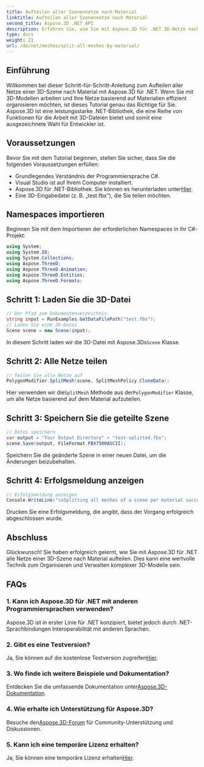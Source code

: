 ```yaml
---
title: Aufteilen aller Szenennetze nach Material
linktitle: Aufteilen aller Szenennetze nach Material
second_title: Aspose.3D .NET API
description: Erfahren Sie, wie Sie mit Aspose.3D für .NET 3D-Netze nach Material aufteilen. Befolgen Sie unsere Schritt-für-Schritt-Anleitung für die effiziente Organisation und Verwaltung von 3D-Modellen.
type: docs
weight: 21
url: /de/net/meshes/split-all-meshes-by-material/
---
```

## Einführung
Willkommen bei dieser Schritt-für-Schritt-Anleitung zum Aufteilen aller Netze einer 3D-Szene nach Material mit Aspose.3D für .NET. Wenn Sie mit 3D-Modellen arbeiten und Ihre Netze basierend auf Materialien effizient organisieren möchten, ist dieses Tutorial genau das Richtige für Sie. Aspose.3D ist eine leistungsstarke .NET-Bibliothek, die eine Reihe von Funktionen für die Arbeit mit 3D-Dateien bietet und somit eine ausgezeichnete Wahl für Entwickler ist.
## Voraussetzungen
Bevor Sie mit dem Tutorial beginnen, stellen Sie sicher, dass Sie die folgenden Voraussetzungen erfüllen:
- Grundlegendes Verständnis der Programmiersprache C#.
- Visual Studio ist auf Ihrem Computer installiert.
-  Aspose.3D für .NET-Bibliothek. Sie können es herunterladen unter[Hier](https://releases.aspose.com/3d/net/).
- Eine 3D-Eingabedatei (z. B. „test.fbx“), die Sie teilen möchten.
## Namespaces importieren
Beginnen Sie mit dem Importieren der erforderlichen Namespaces in Ihr C#-Projekt:
```csharp
using System;
using System.IO;
using System.Collections;
using Aspose.ThreeD;
using Aspose.ThreeD.Animation;
using Aspose.ThreeD.Entities;
using Aspose.ThreeD.Formats;
```
## Schritt 1: Laden Sie die 3D-Datei
```csharp
// Der Pfad zum Dokumentenverzeichnis.
string input = RunExamples.GetDataFilePath("test.fbx");
// Laden Sie eine 3D-Datei
Scene scene = new Scene(input);
```
 In diesem Schritt laden wir die 3D-Datei mit Aspose.3Ds`Scene` Klasse.
## Schritt 2: Alle Netze teilen
```csharp
// Teilen Sie alle Netze auf
PolygonModifier.SplitMesh(scene, SplitMeshPolicy.CloneData);
```
 Hier verwenden wir die`SplitMesh` Methode aus der`PolygonModifier` Klasse, um alle Netze basierend auf dem Material aufzuteilen.
## Schritt 3: Speichern Sie die geteilte Szene
```csharp
// Datei speichern
var output = "Your Output Directory" + "test-splitted.fbx";
scene.Save(output, FileFormat.FBX7500ASCII);
```
Speichern Sie die geänderte Szene in einer neuen Datei, um die Änderungen beizubehalten.
## Schritt 4: Erfolgsmeldung anzeigen
```csharp
// Erfolgsmeldung anzeigen
Console.WriteLine("\nSplitting all meshes of a scene per material successfully.\nFile saved at " + output);
```
Drucken Sie eine Erfolgsmeldung, die angibt, dass der Vorgang erfolgreich abgeschlossen wurde.
## Abschluss
Glückwunsch! Sie haben erfolgreich gelernt, wie Sie mit Aspose.3D für .NET alle Netze einer 3D-Szene nach Material aufteilen. Dies kann eine wertvolle Technik zum Organisieren und Verwalten komplexer 3D-Modelle sein.
## FAQs
### 1. Kann ich Aspose.3D für .NET mit anderen Programmiersprachen verwenden?
Aspose.3D ist in erster Linie für .NET konzipiert, bietet jedoch durch .NET-Sprachbindungen Interoperabilität mit anderen Sprachen.
### 2. Gibt es eine Testversion?
 Ja, Sie können auf die kostenlose Testversion zugreifen[Hier](https://releases.aspose.com/).
### 3. Wo finde ich weitere Beispiele und Dokumentation?
 Entdecken Sie die umfassende Dokumentation unter[Aspose.3D-Dokumentation](https://reference.aspose.com/3d/net/).
### 4. Wie erhalte ich Unterstützung für Aspose.3D?
 Besuche den[Aspose.3D-Forum](https://forum.aspose.com/c/3d/18) für Community-Unterstützung und Diskussionen.
### 5. Kann ich eine temporäre Lizenz erhalten?
 Ja, Sie können eine temporäre Lizenz erhalten[Hier](https://purchase.aspose.com/temporary-license/).